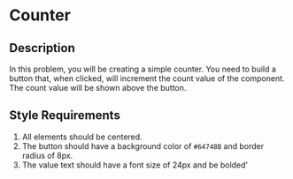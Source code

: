 # Counter

## Description

In this problem, you will be creating a simple counter. You need to build a button that, when clicked, will increment the count value of the component.
The count value will be shown above the button.

## Style Requirements
1. All elements should be centered.
2. The button should have a background color of `#64748B` and border radius of 8px.
3. The value text should have a font size of 24px and be bolded'